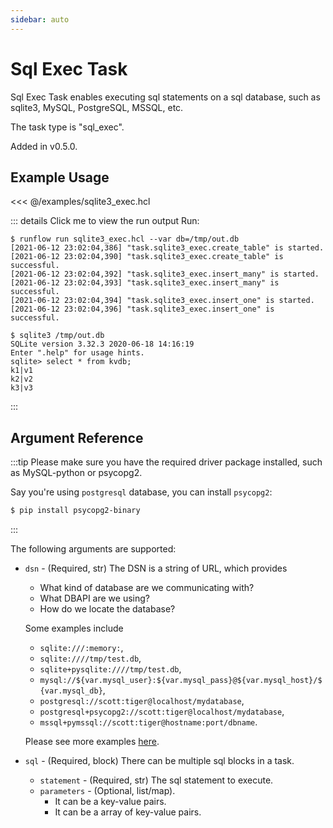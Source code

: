 ```yaml
---
sidebar: auto
---
```


# Sql Exec Task

Sql Exec Task enables executing sql statements on a sql database, such as sqlite3, MySQL, PostgreSQL, MSSQL, etc.

The task type is "sql_exec".

Added in v0.5.0.

## Example Usage

<<< @/examples/sqlite3_exec.hcl

::: details Click me to view the run output
Run:

```
$ runflow run sqlite3_exec.hcl --var db=/tmp/out.db
[2021-06-12 23:02:04,386] "task.sqlite3_exec.create_table" is started.
[2021-06-12 23:02:04,390] "task.sqlite3_exec.create_table" is successful.
[2021-06-12 23:02:04,392] "task.sqlite3_exec.insert_many" is started.
[2021-06-12 23:02:04,393] "task.sqlite3_exec.insert_many" is successful.
[2021-06-12 23:02:04,394] "task.sqlite3_exec.insert_one" is started.
[2021-06-12 23:02:04,396] "task.sqlite3_exec.insert_one" is successful.

$ sqlite3 /tmp/out.db
SQLite version 3.32.3 2020-06-18 14:16:19
Enter ".help" for usage hints.
sqlite> select * from kvdb;
k1|v1
k2|v2
k3|v3
```
:::

## Argument Reference

:::tip
Please make sure you have the required driver package installed, such as MySQL-python or psycopg2.

Say you're using `postgresql` database, you can install `psycopg2`:

```bash
$ pip install psycopg2-binary
```
:::

The following arguments are supported:

* `dsn` - (Required, str) The DSN is a string of URL, which provides
  * What kind of database are we communicating with?
  * What DBAPI are we using?
  * How do we locate the database?

  Some examples include
  * `sqlite:///:memory:`,
  * `sqlite:////tmp/test.db`,
  * `sqlite+pysqlite:////tmp/test.db`,
  * `mysql://${var.mysql_user}:${var.mysql_pass}@${var.mysql_host}/${var.mysql_db}`,
  * `postgresql://scott:tiger@localhost/mydatabase`,
  * `postgresql+psycopg2://scott:tiger@localhost/mydatabase`,
  * `mssql+pymssql://scott:tiger@hostname:port/dbname`.

  Please see more examples [here](https://docs.sqlalchemy.org/en/14/core/engines.html).
* `sql` - (Required, block) There can be multiple sql blocks in a task.
  * `statement` - (Required, str) The sql statement to execute.
  * `parameters` - (Optional, list/map).
    * It can be a key-value pairs.
    * It can be a array of key-value pairs.
